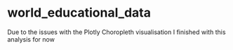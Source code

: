 # world_educational_data

Due to the issues with the Plotly Choropleth visualisation I finished with this analysis for now